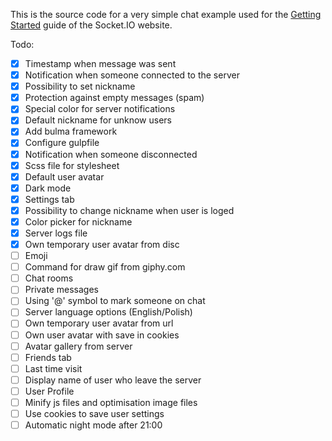 This is the source code for a very simple chat example used for
the [Getting Started](http://socket.io/get-started/chat/) guide
of the Socket.IO website.


Todo:
- [x] Timestamp when message was sent
- [x] Notification when someone connected to the server
- [x] Possibility to set nickname
- [x] Protection against empty messages (spam)
- [x] Special color for server notifications
- [x] Default nickname for unknow users
- [x] Add bulma framework
- [x] Configure gulpfile
- [x] Notification when someone disconnected
- [x] Scss file for stylesheet
- [x] Default user avatar
- [x] Dark mode
- [x] Settings tab
- [x] Possibility to change nickname when user is loged
- [x] Color picker for nickname
- [x] Server logs file
- [x] Own temporary user avatar from disc
- [ ] Emoji
- [ ] Command for draw gif from giphy.com
- [ ] Chat rooms
- [ ] Private messages
- [ ] Using '@' symbol to mark someone on chat
- [ ] Server language options (English/Polish)
- [ ] Own temporary user avatar from url
- [ ] Own user avatar with save in cookies
- [ ] Avatar gallery from server
- [ ] Friends tab
- [ ] Last time visit
- [ ] Display name of user who leave the server
- [ ] User Profile
- [ ] Minify js files and optimisation image files
- [ ] Use cookies to save user settings
- [ ] Automatic night mode after 21:00